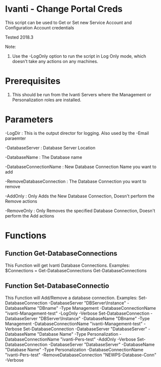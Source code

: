 # Ivanti - Change Portal Creds
This script can be used to Get or Set new Service Account and Configuration Account credentials

Tested 2018.3

Note: 
1) Use the -LogOnly option to run the script in Log Only mode, which doesn't take any actions on any machines.

# Prerequisites
1) This should be run from the Ivanti Servers where the Management or Personalization roles are installed.

# Parameters
-LogDir : This is the output director for logging.  Also used by the -Email paraemter

-DatabaseServer :  Database Server Location

-DatabaseName : The Database name

-DatabaseConnectionName : New Database Connection Name you want to add

-RemoveDatabaseConnection : The Database Connection you want to remove

-AddOnly : Only Adds the New Database Connection, Doesn't perform the Remove actions

-RemoveOnly : Only Removes the specified Database Connection, Doesn't perform the Add actions

# Functions
## Function Get-DatabaseConnections
This Function will get Ivanti Database Connections.
  Examples:
  $Connections = Get-DatabaseConnections
  Get-DatabaseConnections

## Function Set-DatabaseConnectio
This Function will Add/Remove a database connection.
  Examples:
  Set-DatabaseConnection -DatabaseServer "DBServer\Instance" -DatabaseName "DBname" -Type Management -DatabaseConnectionName "ivanti-Management-test" -LogOnly -Verbose
  Set-DatabaseConnection -DatabaseServer "DBServer\Instance" -DatabaseName "DBname" -Type Management -DatabaseConnectionName "ivanti-Management-test" -Verbose
  Set-DatabaseConnection -DatabaseServer "DatabaseServer" -DatabaseName "Database Name" -Type Personalization -DatabaseConnectionName "ivanti-Pers-test" -AddOnly -Verbose
  Set-DatabaseConnection -DatabaseServer "DatabaseServer" -DatabaseName "Database Name" -Type Personalization -DatabaseConnectionName "ivanti-Pers-test" -RemoveDatabaseConnection "NEWPS-Database-Conn" -Verbose
